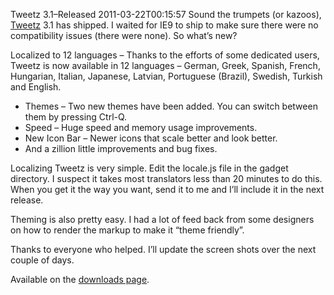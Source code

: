 Tweetz 3.1–Released
2011-03-22T00:15:57
Sound the trumpets (or kazoos), [Tweetz](http://mike-ward.net/tweetz) 3.1 has shipped. I waited for IE9 to ship to make sure there were no compatibility issues (there were none). So what’s new?

Localized to 12 languages – Thanks to the efforts of some dedicated users, Tweetz is now available in 12 languages – German, Greek, Spanish, French, Hungarian, Italian, Japanese, Latvian, Portuguese (Brazil), Swedish, Turkish and English.

  * Themes – Two new themes have been added. You can switch between them by pressing Ctrl-Q. 
  * Speed – Huge speed and memory usage improvements. 
  * New Icon Bar – Newer icons that scale better and look better. 
  * And a zillion little improvements and bug fixes. 

Localizing Tweetz is very simple. Edit the locale.js file in the gadget directory. I suspect it takes most translators less than 20 minutes to do this. When you get it the way you want, send it to me and I’ll include it in the next release.

Theming is also pretty easy. I had a lot of feed back from some designers on how to render the markup to make it “theme friendly”.

Thanks to everyone who helped. I’ll update the screen shots over the next couple of days.

Available on the [downloads page](http://mike-ward.net/downloads).
